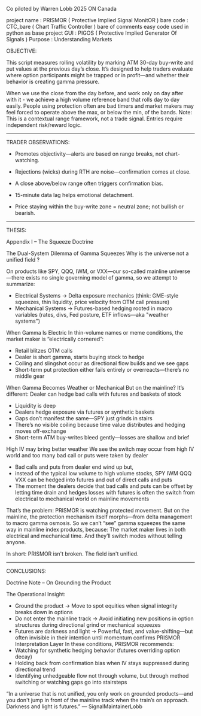 Co piloted by Warren Lobb
2025
ON Canada

project name :   PRISMOR  ( Protective Implied Signal MonitOR ) 
bare code    :   CTC_bare ( Chart Traffic Controller ) bare of comments easy code used in python as base project
GUI          :   PIGOS    ( Protective Implied Generator Of Signals )
Purpose      :   Understanding Markets 			


OBJECTIVE:

This script measures rolling volatility by marking ATM 30-day buy-write and put values at the previous day’s close. It’s designed to help traders evaluate where option participants might be trapped or in profit—and whether their behavior is creating gamma pressure.


When we use the close from the day before, and work only on day after with it - we achieve a high volume reference band that rolls day to day easily.
People using protection often are bad timers and market makers may feel forced to operate above the max, or below the min, of the bands.
Note: This is a contextual range framework, not a trade signal. Entries require independent risk/reward logic.

________________________________________________________________________________________________________________________

TRADER OBSERVATIONS:

- Promotes objectivity—alerts are based on range breaks, not chart-watching.

- Rejections (wicks) during RTH are noise—confirmation comes at close.

- A close above/below range often triggers confirmation bias.

- 15-minute data lag helps emotional detachment.

- Price staying within the buy-write zone = neutral zone; not bullish or bearish.

________________________________________________________________________________________________________________________

THESIS:

Appendix I – The Squeeze Doctrine

The Dual-System Dilemma of Gamma Squeezes
Why is the universe not a unified field ?

On products like SPY, QQQ, IWM, or VXX—our so-called mainline universe—there exists no single governing model of gamma, so we attempt to summarize:
- Electrical Systems → Delta exposure mechanics (think: GME-style squeezes, thin liquidity, price velocity from OTM call pressure)
- Mechanical Systems → Futures-based hedging rooted in macro variables (rates, divs, Fed posture, ETF inflows—aka "weather systems")

When Gamma Is Electric
In thin-volume names or meme conditions, the market maker is “electrically cornered”:
- Retail blitzes OTM calls
- Dealer is short gamma, starts buying stock to hedge
- Coiling and slingshot occur as directional flow builds and we see gaps
- Short-term put protection either fails entirely or overreacts—there’s no middle gear

When Gamma Becomes Weather or Mechanical 
But on the mainline? It’s different: Dealer can hedge bad calls with futures and baskets of stock
- Liquidity is deep
- Dealers hedge exposure via futures or synthetic baskets
- Gaps don’t manifest the same—SPY just grinds in stairs
- There’s no visible coiling because time value distributes and hedging moves off-exchange
- Short-term ATM buy-writes bleed gently—losses are shallow and brief


High IV may bring better weather
We see the switch may occur from high IV world and too many bad call or puts were taken by dealer 
- Bad calls and puts from dealer end wind up but,
- instead of the typical low volume to high volume stocks, SPY IWM QQQ VXX can be hedged into futures and out of direct calls and puts
- The moment the dealers decide that bad calls and puts can be offset by letting time drain and hedges losses with futures is often the
  switch from electrical to mechanical world on mainline movements


That’s the problem: PRISMOR is watching protected movement. But on the mainline, the protection mechanism itself morphs—from delta management to macro gamma osmosis.
So we can’t “see” gamma squeezes the same way in mainline index products, because:
The market maker lives in both electrical and mechanical time. And they’ll switch modes without telling anyone.

In short: PRISMOR isn't broken. The field isn't unified.

________________________________________________________________________________________________________________________

CONCLUSIONS:

Doctrine Note – On Grounding the Product

The Operational Insight:
- Ground the product → Move to spot equities when signal integrity breaks down in options
- Do not enter the mainline track → Avoid initiating new positions in option structures during directional grind or mechanical squeezes
- Futures are darkness and light → Powerful, fast, and value-shifting—but often invisible in their intention until momentum confirms
PRISMOR Interpretation Layer
In these conditions, PRISMOR recommends:
- Watching for synthetic hedging behavior (futures overriding option decay)
- Holding back from confirmation bias when IV stays suppressed during directional trend
- Identifying unhedgeable flow not through volume, but through method switching or watching gaps go into stairsteps


“In a universe that is not unified, you only work on grounded products—and you don't jump in front of the mainline track when the train’s on approach. Darkness and light is futures.”
— SignalMaintainerLobb





